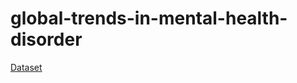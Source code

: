# global-trends-in-mental-health-disorder

<a href="https://www.kaggle.com/datasets/thedevastator/uncover-global-trends-in-mental-health-disorder" target="_blank">Dataset</a>